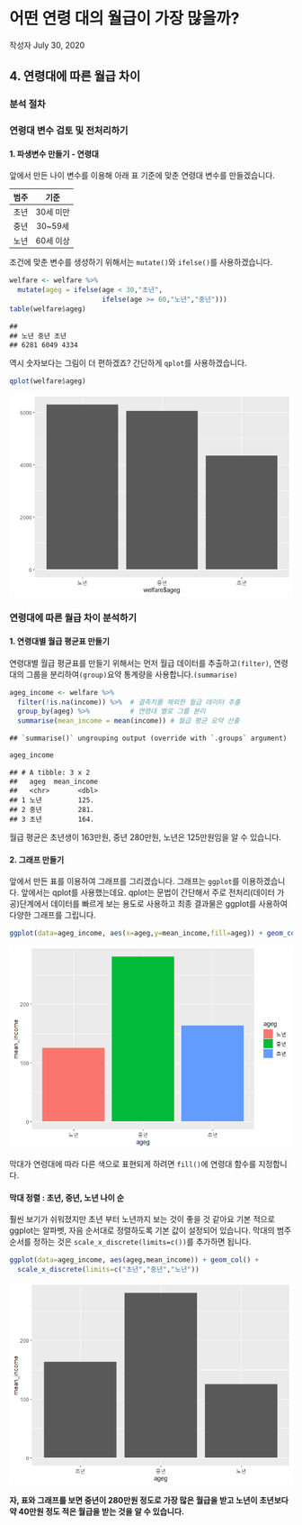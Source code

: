 어떤 연령 대의 월급이 가장 많을까?
================
작성자
July 30, 2020

## 4\. 연령대에 따른 월급 차이

### 분석 절차

### 연령대 변수 검토 및 전처리하기

#### 1\. 파생변수 만들기 - 연령대

앞에서 만든 나이 변수를 이용해 아래 표 기준에 맞춘 연령대 변수를 만들겠습니다.

| 범주 |   기준    |
| :-: | :-----: |
| 초년 | 30세 미만  |
| 중년 | 30\~59세 |
| 노년 | 60세 이상  |

조건에 맞춘 변수를 생성하기 위해서는 `mutate()`와 `ifelse()`를 사용하겠습니다.

``` r
welfare <- welfare %>% 
  mutate(ageg = ifelse(age < 30,"초년",
                       ifelse(age >= 60,"노년","중년")))
table(welfare$ageg)
```

    ## 
    ## 노년 중년 초년 
    ## 6281 6049 4334

역시 숫자보다는 그림이 더 편하겠죠? 간단하게 `qplot`를 사용하겠습니다.

``` r
qplot(welfare$ageg)
```

![](welfare04_files/figure-gfm/unnamed-chunk-3-1.png)<!-- -->

### 연령대에 따른 월급 차이 분석하기

#### 1\. 연령대별 월급 평균표 만들기

연령대별 월급 평균표를 만들기 위해서는 먼저 월급 데이터를 추출하고`(filter)`, 연령대의 그룹을
분리하여`(group)`요약 통계량을 사용합니다.`(summarise)`

``` r
ageg_income <- welfare %>%  
  filter(!is.na(income)) %>%  # 결측치를 제외한 월급 데이터 추출 
  group_by(ageg) %>%          # 연령대 별로 그룹 분리 
  summarise(mean_income = mean(income)) # 월급 평균 요약 산출
```

    ## `summarise()` ungrouping output (override with `.groups` argument)

``` r
ageg_income
```

    ## # A tibble: 3 x 2
    ##   ageg  mean_income
    ##   <chr>       <dbl>
    ## 1 노년         125.
    ## 2 중년         281.
    ## 3 초년         164.

월급 평균은 초년생이 163만원, 중년 280만원, 노년은 125만원임을 알 수 있습니다.

#### 2\. 그래프 만들기

앞에서 만든 표를 이용하여 그래프를 그리겠습니다. 그래프는 `ggplot`를 이용하겠습니다. 앞에서는 qplot를 사용했는데요.
qplot는 문법이 간단해서 주로 전처리(데이터 가공)단계에서 데이터를 빠르게 보는 용도로 사용하고 최종 결과물은 ggplot를
사용하여 다양한 그래프를 그립니다.

``` r
ggplot(data=ageg_income, aes(x=ageg,y=mean_income,fill=ageg)) + geom_col()
```

![](welfare04_files/figure-gfm/unnamed-chunk-5-1.png)<!-- -->

막대가 연령대에 따라 다른 색으로 표현되게 하려면 `fill()`에 연령대 함수를 지정합니다.

#### 막대 정렬 : 초년, 중년, 노년 나이 순

훨씬 보기가 쉬워졌지만 초년 부터 노년까지 보는 것이 좋을 것 같아요 기본 적으로 ggplot는 알파벳, 자음 순서대로 정렬하도록
기본 값이 설정되어 있습니다. 막대의 범주 순서를 정하는 것은 `scale_x_discrete(limits=c())`를 추가하면
됩니다.

``` r
ggplot(data=ageg_income, aes(ageg,mean_income)) + geom_col() +
  scale_x_discrete(limits=c("초년","중년","노년"))
```

![](welfare04_files/figure-gfm/unnamed-chunk-6-1.png)<!-- -->

**자, 표와 그래프를 보면 중년이 280만원 정도로 가장 많은 월급을 받고 노년이 초년보다 약 40만원 정도 적은 월급을 받는
것을 알 수 있습니다.**
